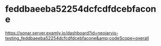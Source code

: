 # feddbaeeba52254dcfcdfdcebfacone
https://sonar.server.examly.io/dashboard?id=neojarvis-testing_feddbaeeba52254dcfcdfdcebfacone&amp;codeScope=overall
